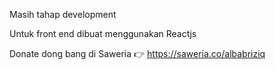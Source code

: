 Masih tahap development

Untuk front end dibuat menggunakan Reactjs

Donate dong bang di Saweria 👉 https://saweria.co/albabriziq
